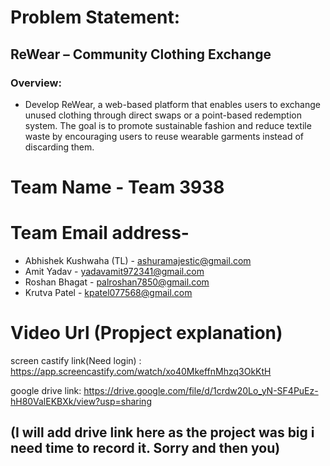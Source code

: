 # Problem Statement:

## ReWear – Community Clothing Exchange

### Overview:
- Develop ReWear, a web-based platform that enables users to exchange unused clothing
through direct swaps or a point-based redemption system. The goal is to promote sustainable
fashion and reduce textile waste by encouraging users to reuse wearable garments instead of
discarding them.

# Team Name - Team 3938

# Team Email address- 
- Abhishek Kushwaha (TL) - ashuramajestic@gmail.com
- Amit Yadav - yadavamit972341@gmail.com
- Roshan Bhagat - palroshan7850@gmail.com
- Krutva Patel - kpatel077568@gmail.com
  
# Video Url (Propject explanation)

screen castify link(Need login) : https://app.screencastify.com/watch/xo40MkeffnMhzq3OkKtH

google drive link: https://drive.google.com/file/d/1crdw20Lo_yN-SF4PuEz-hH80ValEKBXk/view?usp=sharing


## (I will add drive link here as the project was big i need time to record it. Sorry and then you)